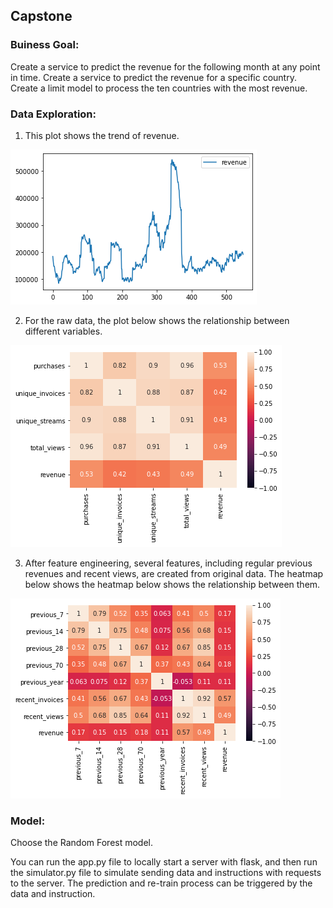 ## Capstone

### Buiness Goal:  

Create a service to predict the revenue for the following month at any point in time. 
Create a service to predict the revenue for a specific country. 
Create a limit model to process the ten countries with the most revenue.

### Data Exploration:
1. This plot shows the trend of revenue.  
  
![plot0](https://github.com/w112358/coursera_test/blob/master/plots/0.png)

2. For the raw data, the plot below shows the relationship between different variables.
  
![plot1](https://github.com/w112358/coursera_test/blob/master/plots/1.png)

3. After feature engineering, several features, including regular previous revenues and recent views, are created from original data. The heatmap below shows the heatmap below shows the relationship between them.
  
![plot2](https://github.com/w112358/coursera_test/blob/master/plots/2.png)


### Model:
Choose the Random Forest model.

You can run the app.py file to locally start a server with flask, and then run the simulator.py file to simulate sending data and instructions with requests to the server. The prediction and re-train process can be triggered by the data and instruction. 
